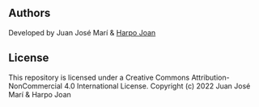 ## Authors
Developed by Juan José Marí & [Harpo Joan](https://github.com/helveticka)

## License
This repository is licensed under a Creative Commons Attribution-NonCommercial 4.0 International License.
Copyright (c) 2022 Juan José Marí & Harpo Joan
